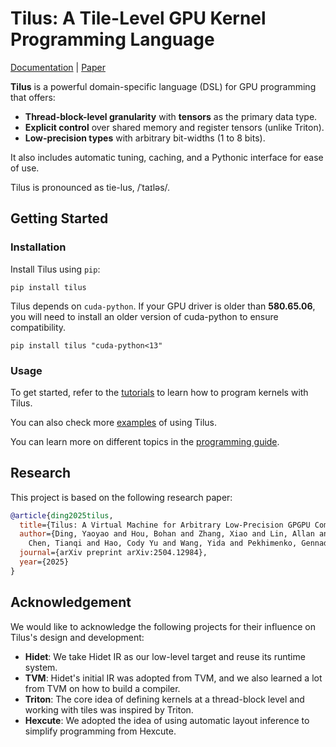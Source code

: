 # Tilus: A Tile-Level GPU Kernel Programming Language
[Documentation](https://nvidia.github.io/tilus/index.html) | [Paper](https://arxiv.org/abs/2504.12984)

**Tilus** is a powerful domain-specific language (DSL) for GPU programming that offers:

* **Thread-block-level granularity** with **tensors** as the primary data type.
* **Explicit control** over shared memory and register tensors (unlike Triton).
* **Low-precision types** with arbitrary bit-widths (1 to 8 bits).

It also includes automatic tuning, caching, and a Pythonic interface for ease of use.

Tilus is pronounced as tie-lus, /ˈtaɪləs/.

## Getting Started

### Installation
Install Tilus using `pip`:
```
pip install tilus 
```
Tilus depends on `cuda-python`. If your GPU driver is older than **580.65.06**, you will need to install an older version of cuda-python to ensure compatibility.
```
pip install tilus "cuda-python<13"
```

### Usage

To get started, refer to the [tutorials](https://nvidia.github.io/tilus/getting-started/tutorials/__init__.html) to learn how to program kernels with Tilus. 

You can also check more [examples](https://github.com/NVIDIA/tilus/tree/main/examples) of using Tilus.

You can learn more on different topics in the [programming guide](https://nvidia.github.io/tilus/programming-guides/overview.html).

## Research
This project is based on the following research paper:

```bibtex
@article{ding2025tilus,
  title={Tilus: A Virtual Machine for Arbitrary Low-Precision GPGPU Computation in LLM Serving},
  author={Ding, Yaoyao and Hou, Bohan and Zhang, Xiao and Lin, Allan and
    Chen, Tianqi and Hao, Cody Yu and Wang, Yida and Pekhimenko, Gennady},
  journal={arXiv preprint arXiv:2504.12984},
  year={2025}
}
```

## Acknowledgement
We would like to acknowledge the following projects for their influence on Tilus's design and development:
- **Hidet**: We take Hidet IR as our low-level target and reuse its runtime system.
- **TVM**: Hidet's initial IR was adopted from TVM, and we also learned a lot from TVM on how to build a compiler.
- **Triton**: The core idea of defining kernels at a thread-block level and working with tiles was inspired by Triton. 
- **Hexcute**: We adopted the idea of using automatic layout inference to simplify programming from Hexcute.

